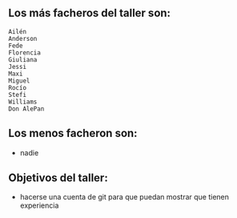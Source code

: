 ## Los más facheros del taller son:

    Ailén
    Anderson
    Fede
    Florencia
    Giuliana
    Jessi
    Maxi
    Miguel
    Rocío
    Stefi
    Williams
    Don AlePan



## Los menos facheron son:
* nadie


## Objetivos del taller:
 * hacerse una cuenta de git para que puedan mostrar que tienen experiencia
 

